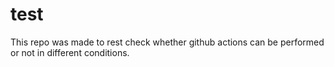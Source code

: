 # test
This repo was made to rest check whether github actions can be performed or not in different conditions.
